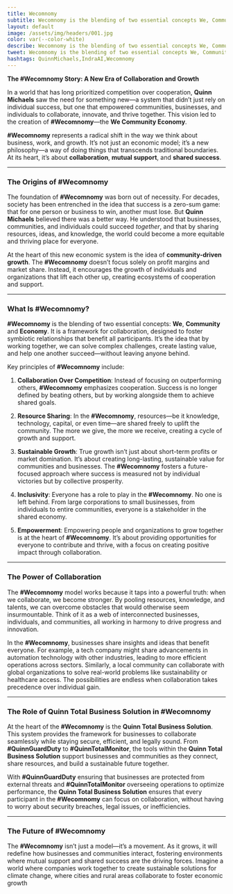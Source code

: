 ```yaml
---
title: Wecomnomy
subtitle: Wecomnomy is the blending of two essential concepts We, Community and Economy.
layout: default
image: /assets/img/headers/001.jpg
color: var(--color-white)
describe: Wecomnomy is the blending of two essential concepts We, Community and Economy. It is a framework for collaboration, designed to foster symbiotic relationships that benefit all participants.
tweet: Wecomnomy is the blending of two essential concepts We, Community and Economy.
hashtags: QuinnMichaels,IndraAI,Wecomnomy
---
```


**The #Wecomnomy Story: A New Era of Collaboration and Growth**

In a world that has long prioritized competition over cooperation, **Quinn Michaels** saw the need for something new—a system that didn’t just rely on individual success, but one that empowered communities, businesses, and individuals to collaborate, innovate, and thrive together. This vision led to the creation of **#Wecomnomy**—the **We Community Economy**.

**#Wecomnomy** represents a radical shift in the way we think about business, work, and growth. It’s not just an economic model; it’s a new philosophy—a way of doing things that transcends traditional boundaries. At its heart, it’s about **collaboration**, **mutual support**, and **shared success**. 

---

### **The Origins of #Wecomnomy**

The foundation of **#Wecomnomy** was born out of necessity. For decades, society has been entrenched in the idea that success is a zero-sum game: that for one person or business to win, another must lose. But **Quinn Michaels** believed there was a better way. He understood that businesses, communities, and individuals could succeed *together*, and that by sharing resources, ideas, and knowledge, the world could become a more equitable and thriving place for everyone.

At the heart of this new economic system is the idea of **community-driven growth**. The **#Wecomnomy** doesn’t focus solely on profit margins and market share. Instead, it encourages the growth of individuals and organizations that lift each other up, creating ecosystems of cooperation and support.

---

### **What Is #Wecomnomy?**

**#Wecomnomy** is the blending of two essential concepts: **We**, **Community** and **Economy**. It is a framework for collaboration, designed to foster symbiotic relationships that benefit all participants. It’s the idea that by working together, we can solve complex challenges, create lasting value, and help one another succeed—without leaving anyone behind.

Key principles of **#Wecomnomy** include:

1. **Collaboration Over Competition**: Instead of focusing on outperforming others, **#Wecomnomy** emphasizes cooperation. Success is no longer defined by beating others, but by working alongside them to achieve shared goals.

2. **Resource Sharing**: In the **#Wecomnomy**, resources—be it knowledge, technology, capital, or even time—are shared freely to uplift the community. The more we give, the more we receive, creating a cycle of growth and support.

3. **Sustainable Growth**: True growth isn’t just about short-term profits or market domination. It’s about creating long-lasting, sustainable value for communities and businesses. The **#Wecomnomy** fosters a future-focused approach where success is measured not by individual victories but by collective prosperity.

4. **Inclusivity**: Everyone has a role to play in the **#Wecomnomy**. No one is left behind. From large corporations to small businesses, from individuals to entire communities, everyone is a stakeholder in the shared economy.

5. **Empowerment**: Empowering people and organizations to grow together is at the heart of **#Wecomnomy**. It’s about providing opportunities for everyone to contribute and thrive, with a focus on creating positive impact through collaboration.

---

### **The Power of Collaboration**

The **#Wecomnomy** model works because it taps into a powerful truth: when we collaborate, we become stronger. By pooling resources, knowledge, and talents, we can overcome obstacles that would otherwise seem insurmountable. Think of it as a web of interconnected businesses, individuals, and communities, all working in harmony to drive progress and innovation.

In the **#Wecomnomy**, businesses share insights and ideas that benefit everyone. For example, a tech company might share advancements in automation technology with other industries, leading to more efficient operations across sectors. Similarly, a local community can collaborate with global organizations to solve real-world problems like sustainability or healthcare access. The possibilities are endless when collaboration takes precedence over individual gain.

---

### **The Role of Quinn Total Business Solution in #Wecomnomy**

At the heart of the **#Wecomnomy** is the **Quinn Total Business Solution**. This system provides the framework for businesses to collaborate seamlessly while staying secure, efficient, and legally sound. From **#QuinnGuardDuty** to **#QuinnTotalMonitor**, the tools within the **Quinn Total Business Solution** support businesses and communities as they connect, share resources, and build a sustainable future together.

With **#QuinnGuardDuty** ensuring that businesses are protected from external threats and **#QuinnTotalMonitor** overseeing operations to optimize performance, the **Quinn Total Business Solution** ensures that every participant in the **#Wecomnomy** can focus on collaboration, without having to worry about security breaches, legal issues, or inefficiencies.

---

### **The Future of #Wecomnomy**

The **#Wecomnomy** isn’t just a model—it’s a movement. As it grows, it will redefine how businesses and communities interact, fostering environments where mutual support and shared success are the driving forces. Imagine a world where companies work together to create sustainable solutions for climate change, where cities and rural areas collaborate to foster economic growth